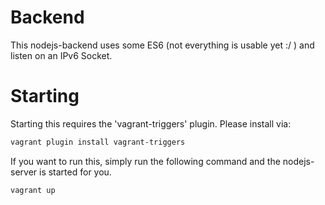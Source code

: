 # Backend
This nodejs-backend uses some ES6 (not everything is usable yet :/ ) and listen on an IPv6 Socket.

# Starting
Starting this requires the 'vagrant-triggers' plugin.
Please install via:

```bash
vagrant plugin install vagrant-triggers
```

If you want to run this, simply run the following command and the nodejs-server is started for you.

```bash
vagrant up
```
